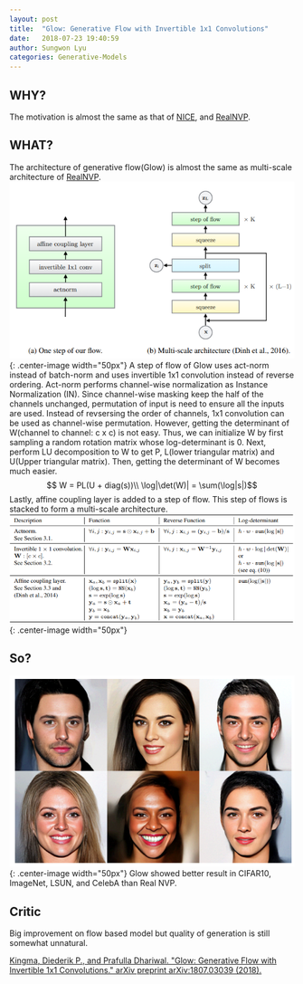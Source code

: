 ```yaml
---
layout: post
title:  "Glow: Generative Flow with Invertible 1x1 Convolutions"
date:   2018-07-23 19:40:59
author: Sungwon Lyu
categories: Generative-Models
---
```


## WHY? 
The motivation is almost the same as that of [NICE](https://lyusungwon.github.io/dl/2018/07/17/nice.html), and [RealNVP](https://lyusungwon.github.io/dl/2018/07/18/realnvp.html). 

## WHAT?

The architecture of generative flow(Glow) is almost the same as multi-scale architecture of [RealNVP](https://lyusungwon.github.io/dl/2018/07/18/realnvp.html).
![image](/assets/images/glow1.png){: .center-image width="50px"}
A step of flow of Glow uses act-norm instead of batch-norm and uses invertible 1x1 convolution instead of reverse ordering. Act-norm performs channel-wise normalization as Instance Normalization (IN). Since channel-wise masking keep the half of the channels unchanged, permutation of input is need to ensure all the inputs are used. Instead of revsersing the order of channels, 1x1 convolution can be used as channel-wise permutation. However, getting the determinant of W(channel to channel: c x c) is not easy. Thus, we can initialize W by first sampling a random rotation matrix whose log-determinant is 0. Next, perform LU decomposition to W to get P, L(lower triangular matrix) and U(Upper triangular matrix). Then, getting the determinant of W becomes much easier.
$$ W = PL(U + diag(s))\\
\log|\det(W)| = \sum(\log|s|)$$
Lastly, affine coupling layer is added to a step of flow. This step of flows is stacked to form a multi-scale architecture. 
![image](/assets/images/glow2.png){: .center-image width="50px"}

## So?
![image](/assets/images/glow3.png){: .center-image width="50px"}
Glow showed better result in CIFAR10, ImageNet, LSUN, and CelebA than Real NVP. 

## Critic
Big improvement on flow based model but quality of generation is still somewhat unnatural.

[Kingma, Diederik P., and Prafulla Dhariwal. "Glow: Generative Flow with Invertible 1x1 Convolutions." arXiv preprint arXiv:1807.03039 (2018).](https://arxiv.org/abs/1807.03039)
